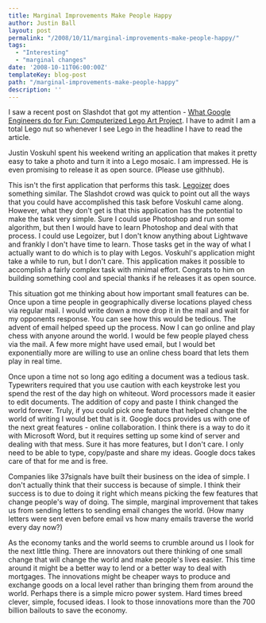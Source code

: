 ```yaml
---
title: Marginal Improvements Make People Happy
author: Justin Ball
layout: post
permalink: "/2008/10/11/marginal-improvements-make-people-happy/"
tags:
  - "Interesting"
  - "marginal changes"
date: '2008-10-11T06:00:00Z'
templateKey: blog-post
path: "/marginal-improvements-make-people-happy"
description: ''
---
```


I saw a recent post on Slashdot that got my attention - [What Google Engineers do for Fun: Computerized Lego Art Project][1]. I have to admit I am a total Lego nut so whenever I see Lego in the headline I have to read the article. 

 [1]: http://www.breakitdownblog.com/what-google-engineers-do-for-fun-lego-art-project/

Justin Voskuhl spent his weekend writing an application that makes it pretty easy to take a photo and turn it into a Lego mosaic. I am impressed. He is even promising to release it as open source. (Please use githhub).

This isn't the first application that performs this task. [Legoizer][2] does something similar. The Slashdot crowd was quick to point out all the ways that you could have accomplished this task before Voskuhl came along. However, what they don't get is that this application has the potential to make the task very simple. Sure I could use Photoshop and run some algorithm, but then I would have to learn Photoshop and deal with that process. I could use Legoizer, but I don't know anything about Lightwave and frankly I don't have time to learn. Those tasks get in the way of what I actually want to do which is to play with Legos. Voskuhl's application might take a while to run, but I don't care. This application makes it possible to accomplish a fairly complex task with minimal effort. Congrats to him on building something cool and special thanks if he releases it as open source.

 [2]: http://www.arngautr.lunarpages.com/semipermanent/legoizer/

This situation got me thinking about how important small features can be. Once upon a time people in geographically diverse locations played chess via regular mail. I would write down a move drop it in the mail and wait for my opponents response. You can see how this would be tedious. The advent of email helped speed up the process. Now I can go online and play chess with anyone around the world. I would be few people played chess via the mail. A few more might have used email, but I would bet exponentially more are willing to use an online chess board that lets them play in real time.

Once upon a time not so long ago editing a document was a tedious task. Typewriters required that you use caution with each keystroke lest you spend the rest of the day high on whiteout. Word processors made it easier to edit documents. The addition of copy and paste I think changed the world forever. Truly, if you could pick one feature that helped change the world of writing I would bet that is it. Google docs provides us with one of the next great features - online collaboration. I think there is a way to do it with Microsoft Word, but it requires setting up some kind of server and dealing with that mess. Sure it has more features, but I don't care. I only need to be able to type, copy/paste and share my ideas. Google docs takes care of that for me and is free.

Companies like 37signals have built their business on the idea of simple. I don't actually think that their success is because of simple. I think their success is to due to doing it right which means picking the few features that change people's way of doing. The simple, marginal improvement that takes us from sending letters to sending email changes the world. (How many letters were sent even before email vs how many emails traverse the world every day now?)

As the economy tanks and the world seems to crumble around us I look for the next little thing. There are innovators out there thinking of one small change that will change the world and make people's lives easier. This time around it might be a better way to lend or a better way to deal with mortgages. The innovations might be cheaper ways to produce and exchange goods on a local level rather than bringing them from around the world. Perhaps there is a simple micro power system. Hard times breed clever, simple, focused ideas. I look to those innovations more than the 700 billion bailouts to save the economy.
